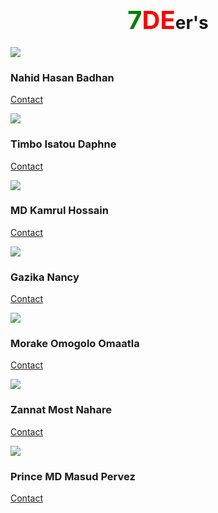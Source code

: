 <h1 align="center"><span style="font:bold; font-size:40px"><span style="color:green">7</span><span style="color:red">DE</span></span>er's </h1>



<div class="row">
                <div class="col-md-4 col-sm-6">
                    <div class="our-team">
                            <div class="pic">
                            <img src="img/tm_logo/badhon_logo.jpeg">
                             </div>
                        <div class="team-content">
                            <h3 class="title">Nahid Hasan Badhan</h3>
                       
                             

[Contact](https://nahidbadhon.github.io/badhonspage/)                                                                               
                        </div>
                    </div>
                </div>
                


<div class="col-md-4 col-sm-6">
                    <div class="our-team">
                        <div class="pic">
                            <img src="img/tm_logo/daphne.jpeg">
                        </div>
                        <div class="team-content">
                            <h3 class="title">Timbo Isatou Daphne</h3>

[Contact](https://daphnetimbo.github.io/daphnes_page/)
                        </div>
                    </div>
                </div>

<div class="col-md-4 col-sm-6">
                    <div class="our-team">
                        <div class="pic">
                            <img src="img/tm_logo/Kamrul.jpeg">
                        </div>
                        <div class="team-content">
                            <h3 class="title">MD Kamrul Hossain</h3>

[Contact](https://mdkamrulhossain016846.github.io/fasttut/)
                        </div>
                    </div>
                </div>
            </div>
            </div>
             </div>


<div class="row">
                <div class="col-md-4 col-sm-6">
                    <div class="our-team">
                        <div class="pic">
                            <img src="img/tm_logo/nancy.jpeg">
                        </div>
                        <div class="team-content">
                            <h3 class="title">Gazika Nancy</h3>


[Contact](https://nanagak.github.io/Nanagaki.github.io/)
                        </div>
                    </div>
                </div>

<div class="col-md-4 col-sm-6">
                    <div class="our-team">
                        <div class="pic">
                            <img src="img/tm_logo/lilly.jpeg">
                        </div>
                        <div class="team-content">
                            <h3 class="title">Morake Omogolo Omaatla</h3>

[Contact](https://nahidbadhon.github.io/lilywebpage/)
                        </div>
                    </div>
                </div>

<div class="col-md-4 col-sm-6">
                    <div class="our-team">
                        <div class="pic">
                            <img src="img/tm_logo/zannat.jpeg">
                        </div>
                        <div class="team-content">
                            <h3 class="title">Zannat Most Nahare</h3>

[Contact](https://naharezannat.github.io/)
                        </div>
                    </div>
                </div>
            </div>
            
    

 <div class="row">
                <div class="col-md-4 col-sm-6">
                    <div class="our-team">
                        <div class="pic">
                            <img src="img/tm_logo/masud.jpeg">
                        </div>
                        <div class="team-content">
                            <h3 class="title">Prince MD Masud Pervez</h3>


[Contact](https://masud613.github.io/my_page4/)
                        </div>
                    </div>
                </div>
            </div>
        </div>
    </div>
 
